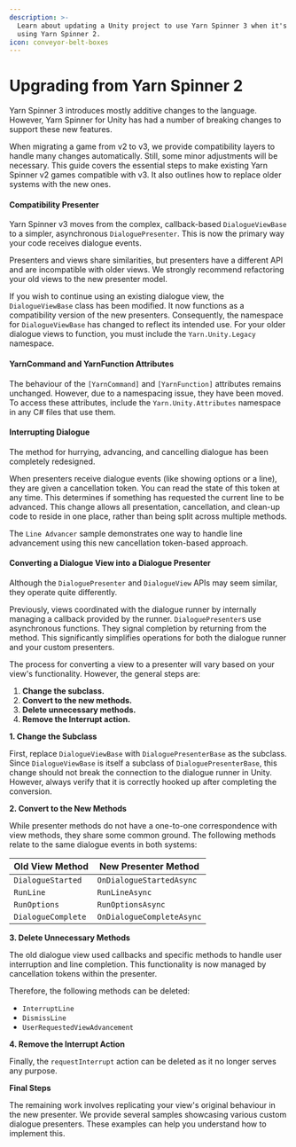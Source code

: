 ```yaml
---
description: >-
  Learn about updating a Unity project to use Yarn Spinner 3 when it's already
  using Yarn Spinner 2.
icon: conveyor-belt-boxes
---
```


# Upgrading from Yarn Spinner 2

Yarn Spinner 3 introduces mostly additive changes to the language. However, Yarn Spinner for Unity has had a number of breaking changes to support these new features.

When migrating a game from v2 to v3, we provide compatibility layers to handle many changes automatically. Still, some minor adjustments will be necessary. This guide covers the essential steps to make existing Yarn Spinner v2 games compatible with v3. It also outlines how to replace older systems with the new ones.

#### Compatibility Presenter

Yarn Spinner v3 moves from the complex, callback-based `DialogueViewBase` to a simpler, asynchronous `DialoguePresenter`. This is now the primary way your code receives dialogue events.

Presenters and views share similarities, but presenters have a different API and are incompatible with older views. We strongly recommend refactoring your old views to the new presenter model.

If you wish to continue using an existing dialogue view, the `DialogueViewBase` class has been modified. It now functions as a compatibility version of the new presenters. Consequently, the namespace for `DialogueViewBase` has changed to reflect its intended use. For your older dialogue views to function, you must include the `Yarn.Unity.Legacy` namespace.

#### YarnCommand and YarnFunction Attributes

The behaviour of the `[YarnCommand]` and `[YarnFunction]` attributes remains unchanged. However, due to a namespacing issue, they have been moved. To access these attributes, include the `Yarn.Unity.Attributes` namespace in any C# files that use them.

#### Interrupting Dialogue

The method for hurrying, advancing, and cancelling dialogue has been completely redesigned.

When presenters receive dialogue events (like showing options or a line), they are given a cancellation token. You can read the state of this token at any time. This determines if something has requested the current line to be advanced. This change allows all presentation, cancellation, and clean-up code to reside in one place, rather than being split across multiple methods.

The `Line Advancer` sample demonstrates one way to handle line advancement using this new cancellation token-based approach.

#### Converting a Dialogue View into a Dialogue Presenter

Although the `DialoguePresenter` and `DialogueView` APIs may seem similar, they operate quite differently.

Previously, views coordinated with the dialogue runner by internally managing a callback provided by the runner. `DialoguePresenter`s use asynchronous functions. They signal completion by returning from the method. This significantly simplifies operations for both the dialogue runner and your custom presenters.

The process for converting a view to a presenter will vary based on your view's functionality. However, the general steps are:

1. **Change the subclass.**
2. **Convert to the new methods.**
3. **Delete unnecessary methods.**
4. **Remove the Interrupt action.**

**1. Change the Subclass**

First, replace `DialogueViewBase` with `DialoguePresenterBase` as the subclass. Since `DialogueViewBase` is itself a subclass of `DialoguePresenterBase`, this change should not break the connection to the dialogue runner in Unity. However, always verify that it is correctly hooked up after completing the conversion.

**2. Convert to the New Methods**

While presenter methods do not have a one-to-one correspondence with view methods, they share some common ground. The following methods relate to the same dialogue events in both systems:

| **Old View Method** | **New Presenter Method**  |
| ------------------- | ------------------------- |
| `DialogueStarted`   | `OnDialogueStartedAsync`  |
| `RunLine`           | `RunLineAsync`            |
| `RunOptions`        | `RunOptionsAsync`         |
| `DialogueComplete`  | `OnDialogueCompleteAsync` |

**3. Delete Unnecessary Methods**

The old dialogue view used callbacks and specific methods to handle user interruption and line completion. This functionality is now managed by cancellation tokens within the presenter.

Therefore, the following methods can be deleted:

* `InterruptLine`
* `DismissLine`
* `UserRequestedViewAdvancement`

**4. Remove the Interrupt Action**

Finally, the `requestInterrupt` action can be deleted as it no longer serves any purpose.

**Final Steps**

The remaining work involves replicating your view's original behaviour in the new presenter. We provide several samples showcasing various custom dialogue presenters. These examples can help you understand how to implement this.
